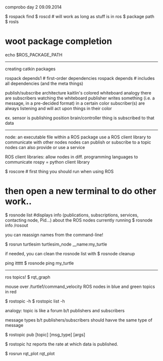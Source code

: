 comprobo day 2
09.09.2014

$ rospack find <package name>
$ roscd <package name> # will work as long as stuff is in ros $ package path
$ rosls <package name>

# woot package completion

echo $ROS_PACKAGE_PATH

---

creating catkin packages

rospack depends1 <package name> # first-order dependencies
rospack depends <package name> # includes all dependencies (and the meta things)

publish/subscribe architecture
kaitlin's colored whiteboard analogy
there are subscribers watching the whiteboard
publisher writes something (i.e. a message, in a pre-decided format) in a certain color
subscriber(s) are always listening
and will act upon things in their color

ex. sensor is publishing position 
brain/controller thing is subscribed to that data

---

node: an executable file within a ROS package
use a ROS client library to communicate with other nodes
nodes can publish or subscribe to a topic
nodes can also provide or use a service

ROS client libraries: allow nodes in diff. programming languages to communicate
rospy = python client library

$ roscore # first thing you should run when using ROS
# then open a new terminal to do other work..
$ rosnode list #displays info (publications, subscriptions, services, contacting node, Pid...) about the ROS nodes currently running
$ rosnode info /rosout

you can reassign names from the command-line!

$ rosrun turtlesim turtlesim_node __name:my_turtle

if needed, you can clean the rosnode list with $ rosnode cleanup

ping ittttt
$ rosnode ping my_turtle

--- 

ros topics!
$ rqt_graph

mouse over /turtle1/command_velocity
ROS nodes in blue and green
topics in red

$ rostopic -h
$ rostopic list -h

analogy: topic is like a forum b/t publishers and subscribers

message types b/t publishers/subscribers should havve the same type of message

$ rostopic pub [topic] [msg_type] [args]

$ rostopic hz reports the rate at which data is published.

$ rosrun rqt_plot rqt_plot
